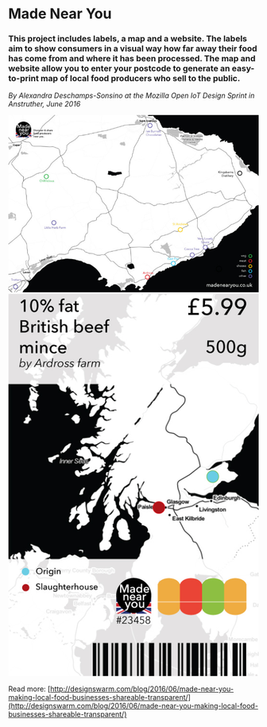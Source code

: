 # Made Near You

### This project includes labels, a map and a website. The labels aim to show consumers in a visual way how far away their food has come from and where it has been processed. The map and website allow you to enter your postcode to generate an easy-to-print map of local food producers who sell to the public.

*By Alexandra Deschamps-Sonsino at the Mozilla Open IoT Design Sprint in Anstruther, June 2016*

<img src="img/designswarm_madenearyou_map.jpg">
<img src="img/designswarm_madenearyou_foodlabels.jpg">

Read more: [http://designswarm.com/blog/2016/06/made-near-you-making-local-food-businesses-shareable-transparent/](http://designswarm.com/blog/2016/06/made-near-you-making-local-food-businesses-shareable-transparent/)
